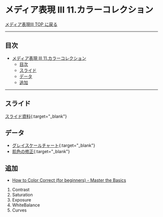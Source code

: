 # メディア表現 III 11.カラーコレクション

[メディア表現III TOP に戻る](./index.md)

---

## 目次

- [メディア表現 III 11.カラーコレクション](#メディア表現-iii-11カラーコレクション)
  - [目次](#目次)
  - [スライド](#スライド)
  - [データ](#データ)
  - [追加](#追加)

---

## スライド

[スライド資料](./mr3_11slide.pdf){:target="_blank"}

## データ
- [グレイスケールチャート](data/grayscale.png){:target="_blank"}
- [肌色の修正](https://helpx.adobe.com/jp/premiere-pro/how-to/correct-skin-tones.html){:target="_blank"}

## 追加
- [How to Color Correct (for beginners) - Master the Basics](https://www.youtube.com/watch?v=pcpyaY3kl10)

1. Contrast
2. Saturation
3. Exposure
4. WhiteBalance
5. Curves

